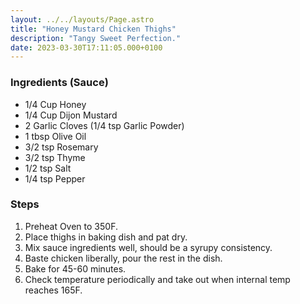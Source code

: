 ```yaml
---
layout: ../../layouts/Page.astro
title: "Honey Mustard Chicken Thighs"
description: "Tangy Sweet Perfection."
date: 2023-03-30T17:11:05.000+0100
---
```


### Ingredients (Sauce)

*   1/4 Cup Honey
*   1/4 Cup Dijon Mustard
*   2 Garlic Cloves (1/4 tsp Garlic Powder)
*   1 tbsp Olive Oil
*   3/2 tsp Rosemary
*   3/2 tsp Thyme
*   1/2 tsp Salt
*   1/4 tsp Pepper

### Steps

1.  Preheat Oven to 350F.
2.  Place thighs in baking dish and pat dry.
3.  Mix sauce ingredients well, should be a syrupy consistency.
4.  Baste chicken liberally, pour the rest in the dish.
5.  Bake for 45-60 minutes.
6.  Check temperature periodically and take out when internal temp reaches 165F.